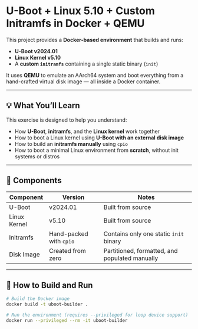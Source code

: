 # U-Boot + Linux 5.10 + Custom Initramfs in Docker + QEMU

This project provides a **Docker-based environment** that builds and runs:

- **U-Boot v2024.01**
- **Linux Kernel v5.10**
- A **custom `initramfs`** containing a single static binary (`init`)

It uses **QEMU** to emulate an AArch64 system and boot everything from a hand-crafted virtual disk image — all inside a Docker container.

---

## 💡 What You’ll Learn

This exercise is designed to help you understand:

- How **U-Boot**, **initramfs**, and the **Linux kernel** work together
- How to boot a Linux kernel using **U-Boot with an external disk image**
- How to build an **initramfs manually** using `cpio`
- How to boot a minimal Linux environment from **scratch**, without init systems or distros

---

## 🧱 Components

| Component     | Version    | Notes                                 |
|---------------|------------|---------------------------------------|
| U-Boot        | v2024.01   | Built from source                     |
| Linux Kernel  | v5.10      | Built from source                     |
| Initramfs     | Hand-packed with `cpio` | Contains only one static `init` binary |
| Disk Image    | Created from zero | Partitioned, formatted, and populated manually |

---

## 🚀 How to Build and Run

```bash
# Build the Docker image
docker build -t uboot-builder .

# Run the environment (requires --privileged for loop device support)
docker run --privileged --rm -it uboot-builder